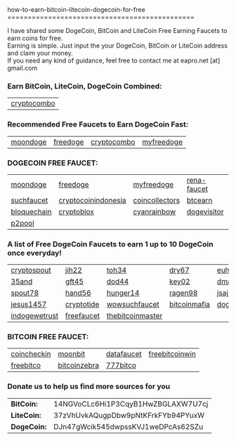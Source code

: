 <html>
how-to-earn-bitcoin-litecoin-dogecoin-for-free
==============================================

I have shared some DogeCoin, BitCoin and LiteCoin Free Earning Faucets to earn coins for free.<br>
Earning is simple. Just input the your DogeCoin, BitCoin or LiteCoin address and claim your money.<br>
If you need any kind of guidance, feel free to contact me at eapro.net [at] gmail.com<br>

<h3>Earn BitCoin, LiteCoin, DogeCoin Combined:</h3>
<table>
<tr>
<td><a href="http://www.cryptocombo.com/?a=2907 EVERY HOUR">cryptocombo</a></td>
</tr>
</table>

<h3>Recommended Free Faucets to Earn DogeCoin Fast:</h3>
<table width="100%">
<tr>
<td><a href="http://moondoge.co.in/?ref=32d2e46d5e50">moondoge</a></td>
<td><a href="http://freedoge.co.in/?r=98513">freedoge</a></td>
<td><a href="http://www.cryptocombo.com/?a=2907">cryptocombo</a></td>
<td><a href="http://myfreedoge.com/?r=11828">myfreedoge</a></td>
</tr>
</table>

<h3>DOGECOIN FREE FAUCET:</h3>
<table width="100%">
<tr>
<td><a href="http://moondoge.co.in/?ref=32d2e46d5e50 EVERY 5 MINUTE">moondoge</a></td>
<td><a href="http://freedoge.co.in/?r=98513 EVERY HOUR">freedoge</a></td>
<td><a href="http://myfreedoge.com/?r=11828">myfreedoge</a></td>
<td><a href="http://doge.rena-faucet.com/index.php?id=28966 EVERY HOUR">rena-faucet</a></td>
<td><a href="http://wow.bitcoinproject.net/ EVERY HOUR">bitcoinproject</a></td>
</tr>
<tr>
<td><a href="http://suchfaucet.nf-soft.cz/index.php EVERY HOUR">suchfaucet</a></td>
<td><a href="http://cryptocoinindonesia.org/doge/faucet/?r=DHYvPfQkPpsr7U3oszKUNzWGqFAV3oDd3k">cryptocoinindonesia</a></td>
<td><a href="http://dogecoins.coincollectors.info/?id=1550">coincollectors</a></td>
<td><a href="http://doge.btcearn.ml/?r=DHYvPfQkPpsr7U3oszKUNzWGqFAV3oDd3k">btcearn</a></td>
<td><a href="http://www.cryptofaucets.co/dogecoin?r=DJn47gWcik545dwpssKVJ1weDPcAs62SZu">cryptofaucets</a></td>
</tr>
<tr>
<td><a href="http://doge.bloquechain.com/?r=DJn47gWcik545dwpssKVJ1weDPcAs62SZu">bloquechain</a></td>
<td><a href="http://www.cryptoblox.com/faucets/DogeCoin/?r=DJn47gWcik545dwpssKVJ1weDPcAs62SZu">cryptoblox</a></td>
<td><a href="http://www.cyanrainbow.com/?id=364393">cyanrainbow</a></td>
<td><a href="http://www.dogevisitor.tk/?r=6080">dogevisitor</a></td>
<td><a href="http://doge.gmathews.com">gmathews</a></td>
</tr>
<tr>
<td><a href="http://dogecoin-p2pool.com:8080/">p2pool</a></td>
<td></td>
<td></td>
<td></td>
<td></td>
</tr>
</table>

<h3>A list of Free DogeCoin Faucets to earn 1 up to 10 DogeCoin once everyday!</h3>
<table>
<tr>
<td><a href="http://cryptospout.com/faucet.php?coin=DOGE&id=1270">cryptospout</a></td>
<td><a href="http://jih22.us/faucet.php?coin=DOGE">jih22</a></td>
<td><a href="http://toh34.us/faucet.php?coin=DOGE">toh34</a></td>
<td><a href="http://dry67.us/faucet.php?coin=DOGE">dry67</a></td>
<td><a href="http://euh55.us/faucet.php?coin=DOGE">euh55</a></td>
</tr>
<tr>
<td><a href="http://35and.us/faucet.php?coin=DOGE">35and</a></td>
<td><a href="http://gft45.us/faucet.php?coin=DOGE">gft45</a></td>
<td><a href="http://dod44.us/faucet.php?coin=DOGE">dod44</a></td>
<td><a href="http://key02.us/faucet.php?coin=DOGE">key02</a></td>
<td><a href="http://dmadma.us/faucet.php?coin=DOGE">dmadma</a></td>
</tr>
<tr>
<td><a href="http://spout78.us/faucet.php?coin=DOGE">spout78</a></td>
<td><a href="http://hand56.us/faucet.php?coin=DOGE">hand56</a></td>
<td><a href="http://hunger14.us/faucet.php?coin=DOGE">hunger14</a></td>
<td><a href="http://ragen98.us/faucet.php?coin=DOGE">ragen98</a></td>
<td><a href="http://jsajsa.us/faucet.php?coin=DOGE">jsajsa</a></td>
</tr>
<tr>
<td><a href="http://jesus1457.com/faucet.php?coin=DOGE">jesus1457</a></td>
<td><a href="http://cryptotide.com/faucet.php?coin=DOGE">cryptotide</a></td>
<td><a href="http://wowsuchfaucet.com.ar/">wowsuchfaucet</a></td>
<td><a href="http://bitcoinmafia.com/bitcoin-mafias-free-dogecoin-faucet/">bitcoinmafia</a></td>
<td><a href="http://dogedroppings.com/">dogedroppings</a></td>
</tr>
<tr>
<td><a href="http://indogewetrust.com/">indogewetrust</a></td>
<td><a href="http://doge.freefaucet.com.ar/">freefaucet</a></td>
<td><a href="http://www.thebitcoinmaster.com/dogecoin/">thebitcoinmaster</a></td>
<td></td>
<td></td>
</tr>
</table>

<h3>BITCOIN FREE FAUCET:</h3>
<table>
<tr>
<td><a href="http://coincheckin.com/?r=98de7a3ffa EVERY 5 MINUTE">coincheckin</a></td>
<td><a href="http://moonbit.co.in/?ref=66433a0a9954 EVERY 5 MINUTE">moonbit</a></td>
<td><a href="https://datafaucet.info/?id=632467 EVERY HOUR">datafaucet</a></td>
<td><a href="http://freebitcoinwin.com/?r=57614 EVERY HOUR">freebitcoinwin</a></td>
</tr>
<tr>
<td><a href="http://freebitco.in/?r=839239 EVERY HOUR">freebitco</a></td>
<td><a href="http://faucet.bitcoinzebra.com/?ref=e201e394059e EVERY HOUR">bitcoinzebra</a></td>
<td><a href="https://777bitco.in/?Referrer=62703 EVERY HOUR">777bitco</a></td>
<td></td>
</tr>
</table>

<h3>Donate us to help us find more sources for you</h3>
<table>
<tr><td><b>BitCoin:</b></td><td>14NGVoCLc6Hi1P3CqyB1HwZBGLAXW7U7cj</td></tr>
<tr><td><b>LiteCoin:</b></td><td>37zVhUvkAQugpDbw9pNtKFrkFYb94PYuxW</td></tr>
<tr><td><b>DogeCoin:</b></td><td>DJn47gWcik545dwpssKVJ1weDPcAs62SZu</td></tr>
</table>
